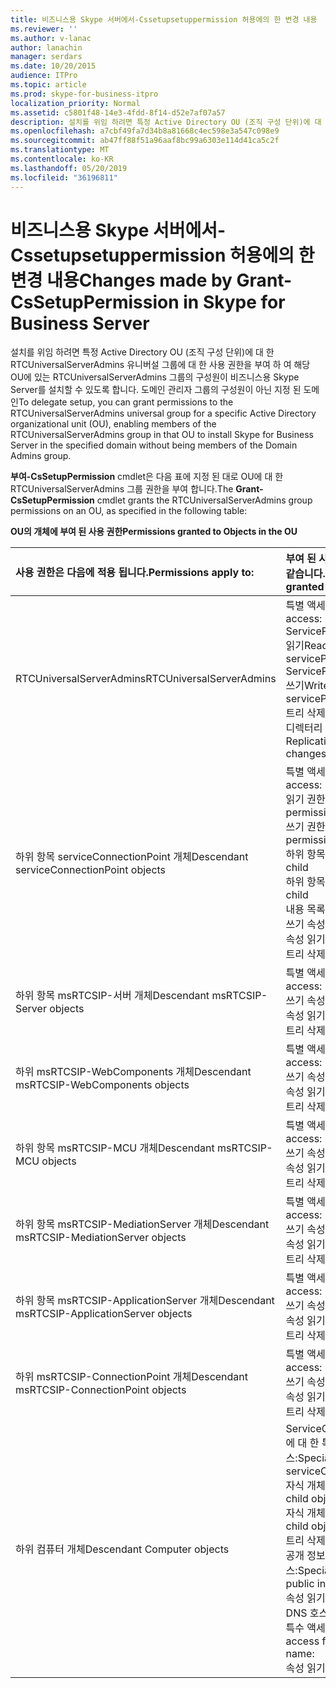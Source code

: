 ```yaml
---
title: 비즈니스용 Skype 서버에서-Cssetupsetuppermission 허용에의 한 변경 내용
ms.reviewer: ''
ms.author: v-lanac
author: lanachin
manager: serdars
ms.date: 10/20/2015
audience: ITPro
ms.topic: article
ms.prod: skype-for-business-itpro
localization_priority: Normal
ms.assetid: c5801f48-14e3-4fdd-8f14-d52e7af07a57
description: 설치를 위임 하려면 특정 Active Directory OU (조직 구성 단위)에 대 한 RTCUniversalServerAdmins 유니버설 그룹에 대 한 사용 권한을 부여 하 여 해당 OU에 있는 RTCUniversalServerAdmins 그룹의 구성원이 비즈니스용 Skype Server를 설치할 수 있도록 합니다. 도메인 관리자 그룹의 구성원이 아닌 지정 된 도메인
ms.openlocfilehash: a7cbf49fa7d34b8a81668c4ec598e3a547c098e9
ms.sourcegitcommit: ab47ff88f51a96aaf8bc99a6303e114d41ca5c2f
ms.translationtype: MT
ms.contentlocale: ko-KR
ms.lasthandoff: 05/20/2019
ms.locfileid: "36196811"
---
```

# <a name="changes-made-by-grant-cssetuppermission-in-skype-for-business-server"></a><span data-ttu-id="db91d-103">비즈니스용 Skype 서버에서-Cssetupsetuppermission 허용에의 한 변경 내용</span><span class="sxs-lookup"><span data-stu-id="db91d-103">Changes made by Grant-CsSetupPermission in Skype for Business Server</span></span>
 
<span data-ttu-id="db91d-104">설치를 위임 하려면 특정 Active Directory OU (조직 구성 단위)에 대 한 RTCUniversalServerAdmins 유니버설 그룹에 대 한 사용 권한을 부여 하 여 해당 OU에 있는 RTCUniversalServerAdmins 그룹의 구성원이 비즈니스용 Skype Server를 설치할 수 있도록 합니다. 도메인 관리자 그룹의 구성원이 아닌 지정 된 도메인</span><span class="sxs-lookup"><span data-stu-id="db91d-104">To delegate setup, you can grant permissions to the RTCUniversalServerAdmins universal group for a specific Active Directory organizational unit (OU), enabling members of the RTCUniversalServerAdmins group in that OU to install Skype for Business Server in the specified domain without being members of the Domain Admins group.</span></span> 
  
<span data-ttu-id="db91d-105">**부여-CsSetupPermission** cmdlet은 다음 표에 지정 된 대로 OU에 대 한 RTCUniversalServerAdmins 그룹 권한을 부여 합니다.</span><span class="sxs-lookup"><span data-stu-id="db91d-105">The **Grant-CsSetupPermission** cmdlet grants the RTCUniversalServerAdmins group permissions on an OU, as specified in the following table:</span></span>
  
<span data-ttu-id="db91d-106">**OU의 개체에 부여 된 사용 권한**</span><span class="sxs-lookup"><span data-stu-id="db91d-106">**Permissions granted to Objects in the OU**</span></span>

|<span data-ttu-id="db91d-107">**사용 권한은 다음에 적용 됩니다.**</span><span class="sxs-lookup"><span data-stu-id="db91d-107">**Permissions apply to:**</span></span>|<span data-ttu-id="db91d-108">**부여 된 사용 권한은 다음과 같습니다.**</span><span class="sxs-lookup"><span data-stu-id="db91d-108">**Permissions granted are:**</span></span>|
|:-----|:-----|
|<span data-ttu-id="db91d-109">RTCUniversalServerAdmins</span><span class="sxs-lookup"><span data-stu-id="db91d-109">RTCUniversalServerAdmins</span></span>  <br/> | <span data-ttu-id="db91d-110">특별 액세스:</span><span class="sxs-lookup"><span data-stu-id="db91d-110">Special access:</span></span> <br/>  <span data-ttu-id="db91d-111">ServicePrincipalName 읽기</span><span class="sxs-lookup"><span data-stu-id="db91d-111">Read servicePrincipalName</span></span> <br/>  <span data-ttu-id="db91d-112">ServicePrincipalName 쓰기</span><span class="sxs-lookup"><span data-stu-id="db91d-112">Write servicePrincipalName</span></span> <br/>  <span data-ttu-id="db91d-113">트리 삭제</span><span class="sxs-lookup"><span data-stu-id="db91d-113">Delete tree</span></span> <br/>  <span data-ttu-id="db91d-114">디렉터리 변경 내용 복제</span><span class="sxs-lookup"><span data-stu-id="db91d-114">Replicating directory changes</span></span> <br/> |
|<span data-ttu-id="db91d-115">하위 항목 serviceConnectionPoint 개체</span><span class="sxs-lookup"><span data-stu-id="db91d-115">Descendant serviceConnectionPoint objects</span></span>  <br/> | <span data-ttu-id="db91d-116">특별 액세스:</span><span class="sxs-lookup"><span data-stu-id="db91d-116">Special access:</span></span> <br/>  <span data-ttu-id="db91d-117">읽기 권한</span><span class="sxs-lookup"><span data-stu-id="db91d-117">Read permissions</span></span> <br/>  <span data-ttu-id="db91d-118">쓰기 권한</span><span class="sxs-lookup"><span data-stu-id="db91d-118">Write permissions</span></span> <br/>  <span data-ttu-id="db91d-119">하위 항목 만들기</span><span class="sxs-lookup"><span data-stu-id="db91d-119">Create child</span></span> <br/>  <span data-ttu-id="db91d-120">하위 항목 삭제</span><span class="sxs-lookup"><span data-stu-id="db91d-120">Delete child</span></span> <br/>  <span data-ttu-id="db91d-121">내용 목록</span><span class="sxs-lookup"><span data-stu-id="db91d-121">List contents</span></span> <br/>  <span data-ttu-id="db91d-122">쓰기 속성</span><span class="sxs-lookup"><span data-stu-id="db91d-122">Write property</span></span> <br/>  <span data-ttu-id="db91d-123">속성 읽기</span><span class="sxs-lookup"><span data-stu-id="db91d-123">Read property</span></span> <br/>  <span data-ttu-id="db91d-124">트리 삭제</span><span class="sxs-lookup"><span data-stu-id="db91d-124">Delete tree</span></span> <br/> |
|<span data-ttu-id="db91d-125">하위 항목 msRTCSIP-서버 개체</span><span class="sxs-lookup"><span data-stu-id="db91d-125">Descendant msRTCSIP-Server objects</span></span>  <br/> | <span data-ttu-id="db91d-126">특별 액세스:</span><span class="sxs-lookup"><span data-stu-id="db91d-126">Special access:</span></span> <br/>  <span data-ttu-id="db91d-127">쓰기 속성</span><span class="sxs-lookup"><span data-stu-id="db91d-127">Write property</span></span> <br/>  <span data-ttu-id="db91d-128">속성 읽기</span><span class="sxs-lookup"><span data-stu-id="db91d-128">Read property</span></span> <br/>  <span data-ttu-id="db91d-129">트리 삭제</span><span class="sxs-lookup"><span data-stu-id="db91d-129">Delete tree</span></span> <br/> |
|<span data-ttu-id="db91d-130">하위 msRTCSIP-WebComponents 개체</span><span class="sxs-lookup"><span data-stu-id="db91d-130">Descendant msRTCSIP-WebComponents objects</span></span>  <br/> | <span data-ttu-id="db91d-131">특별 액세스:</span><span class="sxs-lookup"><span data-stu-id="db91d-131">Special access:</span></span> <br/>  <span data-ttu-id="db91d-132">쓰기 속성</span><span class="sxs-lookup"><span data-stu-id="db91d-132">Write property</span></span> <br/>  <span data-ttu-id="db91d-133">속성 읽기</span><span class="sxs-lookup"><span data-stu-id="db91d-133">Read property</span></span> <br/>  <span data-ttu-id="db91d-134">트리 삭제</span><span class="sxs-lookup"><span data-stu-id="db91d-134">Delete tree</span></span> <br/> |
|<span data-ttu-id="db91d-135">하위 항목 msRTCSIP-MCU 개체</span><span class="sxs-lookup"><span data-stu-id="db91d-135">Descendant msRTCSIP-MCU objects</span></span>  <br/> | <span data-ttu-id="db91d-136">특별 액세스:</span><span class="sxs-lookup"><span data-stu-id="db91d-136">Special access:</span></span> <br/>  <span data-ttu-id="db91d-137">쓰기 속성</span><span class="sxs-lookup"><span data-stu-id="db91d-137">Write property</span></span> <br/>  <span data-ttu-id="db91d-138">속성 읽기</span><span class="sxs-lookup"><span data-stu-id="db91d-138">Read property</span></span> <br/>  <span data-ttu-id="db91d-139">트리 삭제</span><span class="sxs-lookup"><span data-stu-id="db91d-139">Delete tree</span></span> <br/> |
|<span data-ttu-id="db91d-140">하위 항목 msRTCSIP-MediationServer 개체</span><span class="sxs-lookup"><span data-stu-id="db91d-140">Descendant msRTCSIP-MediationServer objects</span></span>  <br/> | <span data-ttu-id="db91d-141">특별 액세스:</span><span class="sxs-lookup"><span data-stu-id="db91d-141">Special access:</span></span> <br/>  <span data-ttu-id="db91d-142">쓰기 속성</span><span class="sxs-lookup"><span data-stu-id="db91d-142">Write property</span></span> <br/>  <span data-ttu-id="db91d-143">속성 읽기</span><span class="sxs-lookup"><span data-stu-id="db91d-143">Read property</span></span> <br/>  <span data-ttu-id="db91d-144">트리 삭제</span><span class="sxs-lookup"><span data-stu-id="db91d-144">Delete tree</span></span> <br/> |
|<span data-ttu-id="db91d-145">하위 항목 msRTCSIP-ApplicationServer 개체</span><span class="sxs-lookup"><span data-stu-id="db91d-145">Descendant msRTCSIP-ApplicationServer objects</span></span>  <br/> | <span data-ttu-id="db91d-146">특별 액세스:</span><span class="sxs-lookup"><span data-stu-id="db91d-146">Special access:</span></span> <br/>  <span data-ttu-id="db91d-147">쓰기 속성</span><span class="sxs-lookup"><span data-stu-id="db91d-147">Write property</span></span> <br/>  <span data-ttu-id="db91d-148">속성 읽기</span><span class="sxs-lookup"><span data-stu-id="db91d-148">Read property</span></span> <br/>  <span data-ttu-id="db91d-149">트리 삭제</span><span class="sxs-lookup"><span data-stu-id="db91d-149">Delete tree</span></span> <br/> |
|<span data-ttu-id="db91d-150">하위 msRTCSIP-ConnectionPoint 개체</span><span class="sxs-lookup"><span data-stu-id="db91d-150">Descendant msRTCSIP-ConnectionPoint objects</span></span>  <br/> | <span data-ttu-id="db91d-151">특별 액세스:</span><span class="sxs-lookup"><span data-stu-id="db91d-151">Special access:</span></span> <br/>  <span data-ttu-id="db91d-152">쓰기 속성</span><span class="sxs-lookup"><span data-stu-id="db91d-152">Write property</span></span> <br/>  <span data-ttu-id="db91d-153">속성 읽기</span><span class="sxs-lookup"><span data-stu-id="db91d-153">Read property</span></span> <br/>  <span data-ttu-id="db91d-154">트리 삭제</span><span class="sxs-lookup"><span data-stu-id="db91d-154">Delete tree</span></span> <br/> |
|<span data-ttu-id="db91d-155">하위 컴퓨터 개체</span><span class="sxs-lookup"><span data-stu-id="db91d-155">Descendant Computer objects</span></span>  <br/> | <span data-ttu-id="db91d-156">ServiceConnectionPoint에 대 한 특수 액세스:</span><span class="sxs-lookup"><span data-stu-id="db91d-156">Special access for serviceConnectionPoint:</span></span> <br/>  <span data-ttu-id="db91d-157">자식 개체 만들기</span><span class="sxs-lookup"><span data-stu-id="db91d-157">Create child objects</span></span> <br/>  <span data-ttu-id="db91d-158">자식 개체 삭제</span><span class="sxs-lookup"><span data-stu-id="db91d-158">Delete child objects</span></span> <br/>  <span data-ttu-id="db91d-159">트리 삭제</span><span class="sxs-lookup"><span data-stu-id="db91d-159">Delete tree</span></span> <br/>  <span data-ttu-id="db91d-160">공개 정보에 대 한 특별 액세스:</span><span class="sxs-lookup"><span data-stu-id="db91d-160">Special access for public information:</span></span> <br/>  <span data-ttu-id="db91d-161">속성 읽기</span><span class="sxs-lookup"><span data-stu-id="db91d-161">Read property</span></span> <br/>  <span data-ttu-id="db91d-162">DNS 호스트 이름에 대 한 특수 액세스:</span><span class="sxs-lookup"><span data-stu-id="db91d-162">Special access for DNS host name:</span></span> <br/>  <span data-ttu-id="db91d-163">속성 읽기</span><span class="sxs-lookup"><span data-stu-id="db91d-163">Read property</span></span> <br/> |
   

